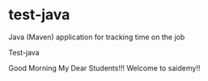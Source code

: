 # test-java
Java (Maven) application for tracking time on the job

Test-java

Good Morning My Dear Students!!! Welcome to saidemy!!
